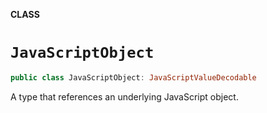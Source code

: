 **CLASS**

# `JavaScriptObject`

```swift
public class JavaScriptObject: JavaScriptValueDecodable
```

A type that references an underlying JavaScript object.
